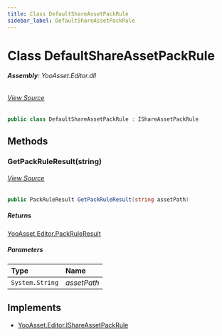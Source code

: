 ```yaml
---
title: Class DefaultShareAssetPackRule
sidebar_label: DefaultShareAssetPackRule
---
```

# Class DefaultShareAssetPackRule


###### **Assembly**: YooAsset.Editor.dll
###### [View Source](https://github.com/tuyoogame/YooAsset/blob/main/Assets/YooAsset/Editor/AssetBundleCollector/DefaultShareAssetPackRule.cs#L7)
```csharp title="Declaration"
public class DefaultShareAssetPackRule : IShareAssetPackRule
```
## Methods
### GetPackRuleResult(string)

###### [View Source](https://github.com/tuyoogame/YooAsset/blob/main/Assets/YooAsset/Editor/AssetBundleCollector/DefaultShareAssetPackRule.cs#L9)
```csharp title="Declaration"
public PackRuleResult GetPackRuleResult(string assetPath)
```

##### Returns

[YooAsset.Editor.PackRuleResult](../YooAsset.Editor/PackRuleResult.md)

##### Parameters

| Type | Name |
|:--- |:--- |
| `System.String` | *assetPath* |


## Implements

* [YooAsset.Editor.IShareAssetPackRule](../YooAsset.Editor/IShareAssetPackRule.md)
